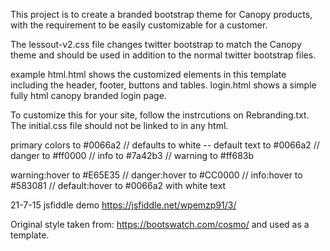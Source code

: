This project is to create a branded bootstrap theme for Canopy products, with the requirement to be easily customizable for a customer.

The lessout-v2.css file changes twitter bootstrap to match the Canopy theme and should be used in addition to the normal twitter bootstrap files.

example html.html shows the customized elements in this template including the header, footer, buttons and tables.
login.html shows a simple fully html canopy branded login page.

To customize this for your site, follow the instrcutions on Rebranding.txt. The initial.css file should not be linked to in any html.

primary colors to #0066a2 //
 defaults to white -- default text to #0066a2 //
 danger to #ff0000 //
 info to #7a42b3 //
 warning to #ff683b

warning:hover to #E65E35 //
 danger:hover to #CC0000 //
 info:hover to #583081 //
 default:hover to #0066a2 with white text

21-7-15 jsfiddle demo https://jsfiddle.net/wpemzp91/3/

Original style taken from: https://bootswatch.com/cosmo/ and used as a template.
